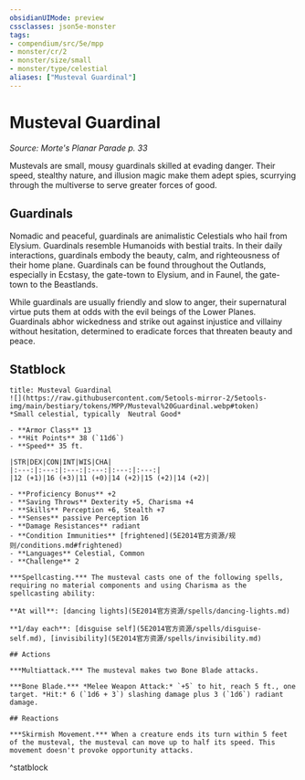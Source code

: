```yaml
---
obsidianUIMode: preview
cssclasses: json5e-monster
tags:
- compendium/src/5e/mpp
- monster/cr/2
- monster/size/small
- monster/type/celestial
aliases: ["Musteval Guardinal"]
---
```

# Musteval Guardinal
*Source: Morte's Planar Parade p. 33*  

Mustevals are small, mousy guardinals skilled at evading danger. Their speed, stealthy nature, and illusion magic make them adept spies, scurrying through the multiverse to serve greater forces of good.

## Guardinals

Nomadic and peaceful, guardinals are animalistic Celestials who hail from Elysium. Guardinals resemble Humanoids with bestial traits. In their daily interactions, guardinals embody the beauty, calm, and righteousness of their home plane. Guardinals can be found throughout the Outlands, especially in Ecstasy, the gate-town to Elysium, and in Faunel, the gate-town to the Beastlands.

While guardinals are usually friendly and slow to anger, their supernatural virtue puts them at odds with the evil beings of the Lower Planes. Guardinals abhor wickedness and strike out against injustice and villainy without hesitation, determined to eradicate forces that threaten beauty and peace.

## Statblock

```ad-statblock
title: Musteval Guardinal
![](https://raw.githubusercontent.com/5etools-mirror-2/5etools-img/main/bestiary/tokens/MPP/Musteval%20Guardinal.webp#token)
*Small celestial, typically  Neutral Good*

- **Armor Class** 13
- **Hit Points** 38 (`11d6`)
- **Speed** 35 ft.

|STR|DEX|CON|INT|WIS|CHA|
|:---:|:---:|:---:|:---:|:---:|:---:|
|12 (+1)|16 (+3)|11 (+0)|14 (+2)|15 (+2)|14 (+2)|

- **Proficiency Bonus** +2
- **Saving Throws** Dexterity +5, Charisma +4
- **Skills** Perception +6, Stealth +7
- **Senses** passive Perception 16
- **Damage Resistances** radiant
- **Condition Immunities** [frightened](5E2014官方资源/规则/conditions.md#frightened)
- **Languages** Celestial, Common
- **Challenge** 2

***Spellcasting.*** The musteval casts one of the following spells, requiring no material components and using Charisma as the spellcasting ability:

**At will**: [dancing lights](5E2014官方资源/spells/dancing-lights.md)

**1/day each**: [disguise self](5E2014官方资源/spells/disguise-self.md), [invisibility](5E2014官方资源/spells/invisibility.md)

## Actions

***Multiattack.*** The musteval makes two Bone Blade attacks.

***Bone Blade.*** *Melee Weapon Attack:* `+5` to hit, reach 5 ft., one target. *Hit:* 6 (`1d6 + 3`) slashing damage plus 3 (`1d6`) radiant damage.

## Reactions

***Skirmish Movement.*** When a creature ends its turn within 5 feet of the musteval, the musteval can move up to half its speed. This movement doesn't provoke opportunity attacks.
```
^statblock